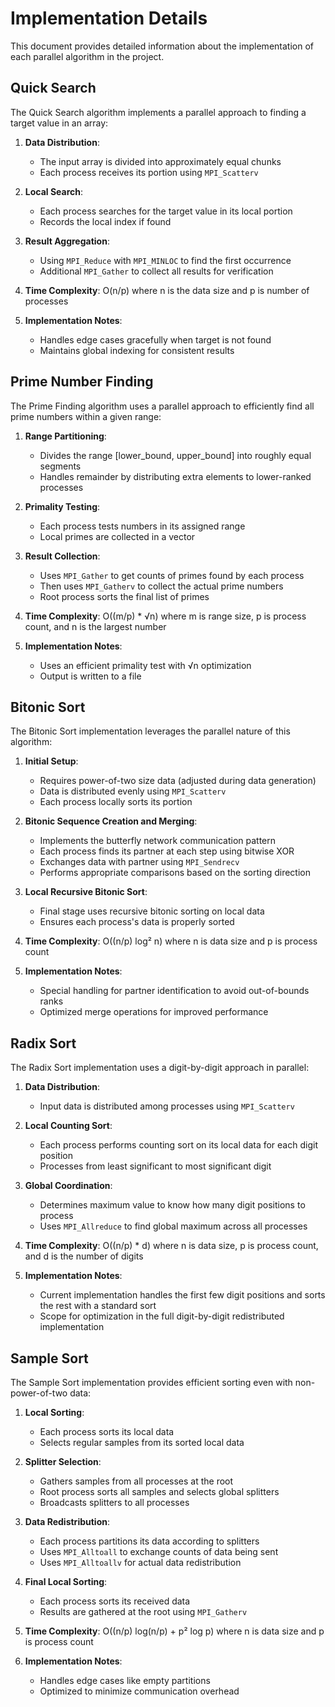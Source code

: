 # Implementation Details

This document provides detailed information about the implementation of each parallel algorithm in the project.

## Quick Search

The Quick Search algorithm implements a parallel approach to finding a target value in an array:

1. **Data Distribution**:

   - The input array is divided into approximately equal chunks
   - Each process receives its portion using `MPI_Scatterv`

2. **Local Search**:

   - Each process searches for the target value in its local portion
   - Records the local index if found

3. **Result Aggregation**:

   - Using `MPI_Reduce` with `MPI_MINLOC` to find the first occurrence
   - Additional `MPI_Gather` to collect all results for verification

4. **Time Complexity**: O(n/p) where n is the data size and p is number of processes

5. **Implementation Notes**:
   - Handles edge cases gracefully when target is not found
   - Maintains global indexing for consistent results

## Prime Number Finding

The Prime Finding algorithm uses a parallel approach to efficiently find all prime numbers within a given range:

1. **Range Partitioning**:

   - Divides the range [lower_bound, upper_bound] into roughly equal segments
   - Handles remainder by distributing extra elements to lower-ranked processes

2. **Primality Testing**:

   - Each process tests numbers in its assigned range
   - Local primes are collected in a vector

3. **Result Collection**:

   - Uses `MPI_Gather` to get counts of primes found by each process
   - Then uses `MPI_Gatherv` to collect the actual prime numbers
   - Root process sorts the final list of primes

4. **Time Complexity**: O((m/p) \* √n) where m is range size, p is process count, and n is the largest number

5. **Implementation Notes**:
   - Uses an efficient primality test with √n optimization
   - Output is written to a file

## Bitonic Sort

The Bitonic Sort implementation leverages the parallel nature of this algorithm:

1. **Initial Setup**:

   - Requires power-of-two size data (adjusted during data generation)
   - Data is distributed evenly using `MPI_Scatterv`
   - Each process locally sorts its portion

2. **Bitonic Sequence Creation and Merging**:

   - Implements the butterfly network communication pattern
   - Each process finds its partner at each step using bitwise XOR
   - Exchanges data with partner using `MPI_Sendrecv`
   - Performs appropriate comparisons based on the sorting direction

3. **Local Recursive Bitonic Sort**:

   - Final stage uses recursive bitonic sorting on local data
   - Ensures each process's data is properly sorted

4. **Time Complexity**: O((n/p) log² n) where n is data size and p is process count

5. **Implementation Notes**:
   - Special handling for partner identification to avoid out-of-bounds ranks
   - Optimized merge operations for improved performance

## Radix Sort

The Radix Sort implementation uses a digit-by-digit approach in parallel:

1. **Data Distribution**:

   - Input data is distributed among processes using `MPI_Scatterv`

2. **Local Counting Sort**:

   - Each process performs counting sort on its local data for each digit position
   - Processes from least significant to most significant digit

3. **Global Coordination**:

   - Determines maximum value to know how many digit positions to process
   - Uses `MPI_Allreduce` to find global maximum across all processes

4. **Time Complexity**: O((n/p) \* d) where n is data size, p is process count, and d is the number of digits

5. **Implementation Notes**:
   - Current implementation handles the first few digit positions and sorts the rest with a standard sort
   - Scope for optimization in the full digit-by-digit redistributed implementation

## Sample Sort

The Sample Sort implementation provides efficient sorting even with non-power-of-two data:

1. **Local Sorting**:

   - Each process sorts its local data
   - Selects regular samples from its sorted local data

2. **Splitter Selection**:

   - Gathers samples from all processes at the root
   - Root process sorts all samples and selects global splitters
   - Broadcasts splitters to all processes

3. **Data Redistribution**:

   - Each process partitions its data according to splitters
   - Uses `MPI_Alltoall` to exchange counts of data being sent
   - Uses `MPI_Alltoallv` for actual data redistribution

4. **Final Local Sorting**:

   - Each process sorts its received data
   - Results are gathered at the root using `MPI_Gatherv`

5. **Time Complexity**: O((n/p) log(n/p) + p² log p) where n is data size and p is process count

6. **Implementation Notes**:
   - Handles edge cases like empty partitions
   - Optimized to minimize communication overhead

